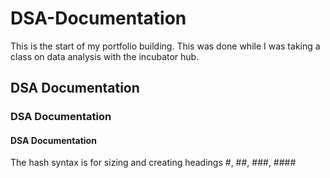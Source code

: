 # DSA-Documentation
This is the start of my portfolio building. This was done while I was taking a class on data analysis with the incubator hub.
## DSA Documentation
### DSA Documentation
#### DSA Documentation
The hash syntax is for sizing and creating headings #, ##, ###, ####
